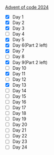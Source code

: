 [Advent of code 2024](https://adventofcode.com/)
- [x] Day 1
- [x] Day 2
- [x] Day 3
- [ ] Day 4
- [x] Day 5
- [x] Day 6(Part 2 left)
- [x] Day 7
- [ ] Day 8
- [x] Day 9(Part 2 left)
- [ ] Day 10
- [x] Day 11
- [ ] Day 12
- [x] Day 13
- [ ] Day 14
- [ ] Day 15
- [ ] Day 16
- [ ] Day 17
- [ ] Day 18
- [ ] Day 19
- [ ] Day 20
- [ ] Day 21
- [ ] Day 22
- [ ] Day 23
- [ ] Day 24
